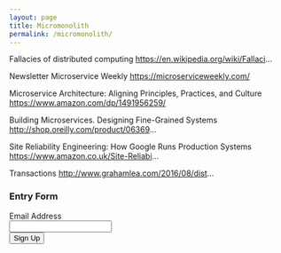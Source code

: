 ```yaml
---
layout: page
title: Micromonolith
permalink: /micromonolith/
---
```


Fallacies of distributed computing
https://en.wikipedia.org/wiki/Fallaci...

Newsletter Microservice Weekly
https://microserviceweekly.com/

Microservice Architecture: Aligning Principles, Practices, and Culture
https://www.amazon.com/dp/1491956259/

Building Microservices. Designing Fine-Grained Systems
http://shop.oreilly.com/product/06369...

Site Reliability Engineering: How Google Runs Production Systems
https://www.amazon.co.uk/Site-Reliabi...


Transactions
http://www.grahamlea.com/2016/08/dist...

<form action="https://www.getdrip.com/forms/60971141/submissions" method="post" data-drip-embedded-form="60971141">
  <h3 data-drip-attribute="headline">Entry Form</h3>
  <div data-drip-attribute="description"></div>
    <div>
        <label for="fields[email]">Email Address</label><br />
        <input type="email" name="fields[email]" value="" />
    </div>
  <div>
    <input type="submit" name="submit" value="Sign Up" data-drip-attribute="sign-up-button" />
  </div>
</form>
